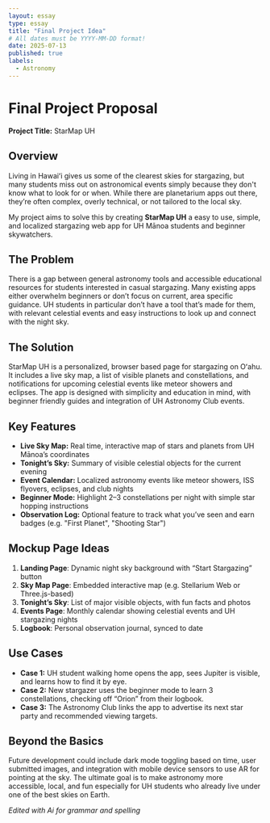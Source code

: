 ```yaml
---
layout: essay
type: essay
title: "Final Project Idea"
# All dates must be YYYY-MM-DD format!
date: 2025-07-13
published: true
labels:
  - Astronomy
---
```


<h1>Final Project Proposal</h1>
<p><strong>Project Title:</strong> StarMap UH</p>

<h2>Overview</h2>
<p>
Living in Hawaiʻi gives us some of the clearest skies for stargazing, but many students miss out on astronomical events simply because they don't know what to look for or when. While there are planetarium apps out there, they’re often complex, overly technical, or not tailored to the local sky. 
</p>
<p>
My project aims to solve this by creating <strong>StarMap UH</strong> a easy to use, simple, and localized stargazing web app for UH Mānoa students and beginner skywatchers.
</p>

<h2>The Problem</h2>
<p>
There is a gap between general astronomy tools and accessible educational resources for students interested in casual stargazing. Many existing apps either overwhelm beginners or don’t focus on current, area specific guidance. UH students in particular don’t have a tool that’s made for them, with relevant celestial events and easy instructions to look up and connect with the night sky.
</p>

<h2>The Solution</h2>
<p>
StarMap UH is a personalized, browser based page for stargazing on Oʻahu. It includes a live sky map, a list of visible planets and constellations, and notifications for upcoming celestial events like meteor showers and eclipses. The app is designed with simplicity and education in mind, with beginner friendly guides and integration of UH Astronomy Club events.
</p>

<h2>Key Features</h2>
<ul>
  <li><strong>Live Sky Map:</strong> Real time, interactive map of stars and planets from UH Mānoa’s coordinates</li>
  <li><strong>Tonight’s Sky:</strong> Summary of visible celestial objects for the current evening</li>
  <li><strong>Event Calendar:</strong> Localized astronomy events like meteor showers, ISS flyovers, eclipses, and club nights</li>
  <li><strong>Beginner Mode:</strong> Highlight 2–3 constellations per night with simple star hopping instructions</li>
  <li><strong>Observation Log:</strong> Optional feature to track what you’ve seen and earn badges (e.g. "First Planet", "Shooting Star")</li>
</ul>

<h2>Mockup Page Ideas</h2>
<ol>
  <li><strong>Landing Page</strong>: Dynamic night sky background with “Start Stargazing” button</li>
  <li><strong>Sky Map Page</strong>: Embedded interactive map (e.g. Stellarium Web or Three.js-based)</li>
  <li><strong>Tonight’s Sky</strong>: List of major visible objects, with fun facts and photos</li>
  <li><strong>Events Page</strong>: Monthly calendar showing celestial events and UH stargazing nights</li>
  <li><strong>Logbook</strong>: Personal observation journal, synced to date</li>
</ol>

<h2>Use Cases</h2>
<ul>
  <li><strong>Case 1:</strong> UH student walking home opens the app, sees Jupiter is visible, and learns how to find it by eye.</li>
  <li><strong>Case 2:</strong> New stargazer uses the beginner mode to learn 3 constellations, checking off “Orion” from their logbook.</li>
  <li><strong>Case 3:</strong> The Astronomy Club links the app to advertise its next star party and recommended viewing targets.</li>
</ul>

<h2>Beyond the Basics</h2>
<p>
Future development could include dark mode toggling based on time, user submitted images, and integration with mobile device sensors to use AR for pointing at the sky. The ultimate goal is to make astronomy more accessible, local, and fun especially for UH students who already live under one of the best skies on Earth.
</p>

<p><em>Edited with Ai for grammar and spelling</em></p>
